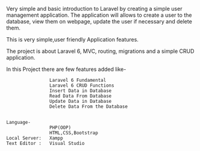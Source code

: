Very simple and basic introduction to Laravel by creating a simple user management application. The application will allows to create a user to the database, view them on webpage, update the user if necessary and delete them.

This is very simple,user friendly Application features.

The project is about Laravel 6, MVC, routing, migrations and a simple CRUD application.

In this Project there are few features added like-

                    Laravel 6 Fundamental
                    Laravel 6 CRUD Functions
                    Insert Data in Database
                    Read Data From Database
                    Update Data in Database
                    Delete Data From the Database


    Language-
                    PHP(OOP)
                    HTML,CSS,Bootstrap
    Local Server:   Xampp
    Text Editor :   Visual Studio
